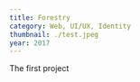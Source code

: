 ```yaml
---
title: Forestry
category: Web, UI/UX, Identity
thumbnail: ./test.jpeg
year: 2017
---
```

The first project